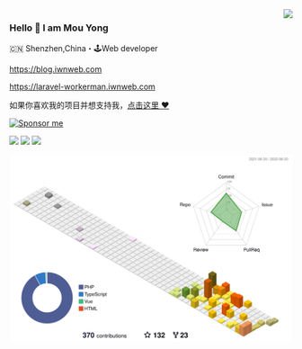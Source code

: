 <img align="right" src="https://github-readme-stats.vercel.app/api?username=mouyong&show_icons=true&icon_color=805AD5&text_color=718096&bg_color=ffffff&hide_title=true" />

### Hello 👋 I am Mou Yong

🇨🇳 Shenzhen,China・🕹Web developer

https://blog.iwnweb.com

https://laravel-workerman.iwnweb.com

如果你喜欢我的项目并想支持我，[点击这里 :heart:](https://github.com/sponsors/mouyong)

<!-- ![](https://gitwar.herokuapp.com/badge?username=mouyong&style=for-the-badge) -->


[![Sponsor me](https://github.com/mouyong/mouyong/blob/master/sponsor-me-button-s.svg?raw=true)](https://github.com/sponsors/mouyong)

![](http://github-profile-summary-cards.vercel.app/api/cards/profile-details?username=mouyong&theme=github)
![](http://github-profile-summary-cards.vercel.app/api/cards/repos-per-language?username=mouyong&theme=github)
![](http://github-profile-summary-cards.vercel.app/api/cards/profile-details?username=mouyong&theme=github)



![](./profile-3d-contrib/profile-south-season-animate.svg)
